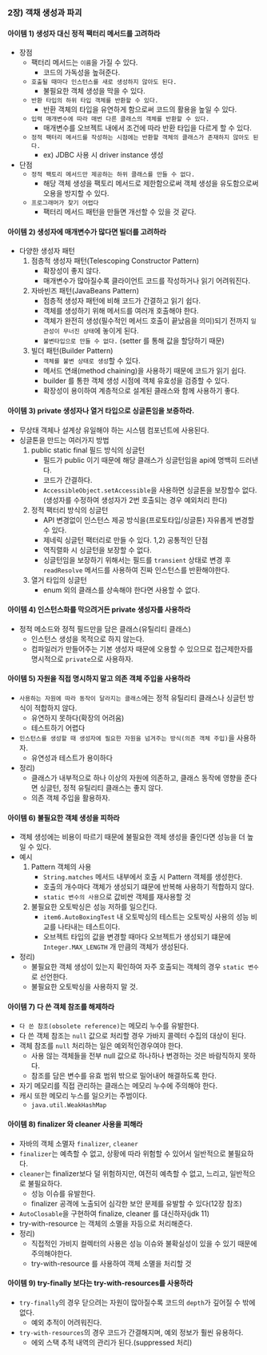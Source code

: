 ### 2장) 객채 생성과 파괴
#### 아이템 1) 생성자 대신 정적 팩터리 메서드를 고려하라
- 장점
  - 팩터리 메서드는 `이름`을 가질 수 있다. 
    - 코드의 가독성을 높혀준다.
  - `호출될 때마다 인스턴스를 새로 생성하지 않아도 된다.`
    - 불필요한 객체 생성을 막을 수 있다. 
  - `반환 타입의 하위 타입 객체를 반환할 수 있다.` 
    - 반환 객체의 타입을 유연하게 함으로써 코드의 활용을 높일 수 있다.
  - `입력 매개변수에 따라 매번 다른 클래스의 객체를 반환할 수 있다.` 
     - 매개변수를 오브젝트 내에서 조건에 따라 반환 타입을 다르게 할 수 있다.
  - `정적 팩터리 메서드를 작성하는 시점에는 반환할 객체의 클래스가 존재하지 않아도 된다.`
    - ex) JDBC 사용 시 driver instance 생성
- 단점 
  - `정적 팩토리 메서드만 제공하는 하위 클래스를 만들 수 없다.`
    - 해당 객체 생성을 팩토리 메서드로 제한함으로써 객체 생성을 유도함으로써 오용을 방지할 수 있다. 
  - `프로그래머가 찾기 어렵다`
    - 팩터리 메서드 패턴을 만들면 개선할 수 있을 것 같다.
 
  
#### 아이템 2) 생성자에 매개변수가 많다면 빌더를 고려하라
- 다양한 생성자 패턴 
   1) 점층적 생성자 패턴(Telescoping Constructor Pattern)
       - 확장성이 좋지 않다.
       - 매개변수가 많아질수록 클라이언트 코드를 작성하거나 읽기 어려워진다.
   2) 자바빈즈 패턴(JavaBeans Pattern)
       - 점층적 생성자 패턴에 비해 코드가 간결하고 읽기 쉽다.
       - 객체를 생성하기 위해 메서드를 여러개 호출해야 한다.
       - 객체가 완전히 생성(필수적인 메서드 호출이 끝났음을 의미)되기 전까지 `일관성이 무너진 상태`에 놓이게 된다.
       - `불변타입으로 만들 수 없다.` (setter 를 통해 값을 할당하기 때문)
   3) 빌더 패턴(Builder Pattern)
       - `객체를 불변 상태로 생성`할 수 있다.
       - 메서드 연쇄(method chaining)을 사용하기 때문에 코드가 읽기 쉽다.
       - builder 를 통한 객체 생성 시점에 객체 유효성을 검증할 수 있다.
       - 확장성이 용이하여 계층적으로 설계된 클래스와 함께 사용하기 좋다.
 

#### 아이템 3) private 생성자나 열거 타입으로 싱글톤임을 보증하라.
- 무상태 객체나 설계상 유일해야 하는 시스템 컴포넌트에 사용된다.
- 싱글톤을 만드는 여러가지 방법
   1) public static final 필드 방식의 싱글턴
       - 필드가 public 이기 때문에 해당 클래스가 싱글턴임을 api에 명백히 드러낸다.
       - 코드가 간결하다.
       - `AccessibleObject.setAccessible`을 사용하면 싱글톤을 보장할수 없다. (생성자를 수정하여 생성자가 2번 호출되는 경우 예외처리 한다)
   2) 정적 팩터리 방식의 싱글턴
       - API 변경없이 인스턴스 제공 방식을(프로토타입/싱글톤) 자유롭게 변경할 수 있다. 
       - 제네릭 싱글턴 팩터리로 만들 수 있다.
   1,2) 공통적인 단점 
       - 역직렬화 시 싱글턴을 보장할 수 없다.
       - 싱글턴임을 보장하기 위해서는 필드를 `transient` 상태로 변경 후 `readResolve` 메서드를 사용하여 진짜 인스턴스를 반환해야한다.
   3) 열거 타입의 싱글턴 
       - enum 외의 클래스를 상속해야 한다면 사용할 수 없다. 

#### 아이템 4) 인스턴스화를 막으려거든 private 생성자를 사용하라
- 정적 메소드와 정적 필드만을 담은 클래스(유틸리티 클래스)
  - 인스턴스 생성을 목적으로 하지 않는다.
  - 컴파일러가 만들어주는 기본 생성자 때문에 오용할 수 있으므로 접근제한자를 명시적으로 `private`으로 사용하자.

#### 아이템 5) 자원을 직접 명시하지 말고 의존 객체 주입을 사용하라
- `사용하는 자원에 따라 동작이 달라지는 클래스`에는 정적 유틸리티 클래스나 싱글턴 방식이 적합하지 않다.
  - 유연하지 못하다(확장의 어려움)
  - 테스트하기 어렵다
- `인스턴스를 생성할 때 생성자에 필요한 자원을 넘겨주는 방식(의존 객체 주입)`을 사용하자.
  - 유연성과 테스트가 용이하다
- 정리) 
  - 클래스가 내부적으로 하나 이상의 자원에 의존하고, 클래스 동작에 영향을 준다면 싱글턴, 정적 유틸리티 클래스는 좋지 않다.
  - 의존 객체 주입을 활용하자.
 
#### 아이템 6) 불필요한 객체 생성을 피하라
- 객체 생성에는 비용이 따르기 때문에 불필요한 객체 생성을 줄인다면 성능을 더 높일 수 있다.
- 예시 
    1) Pattern 객체의 사용 
        - `String.matches` 메서드 내부에서 호출 시 Pattern 객체를 생성한다.
        - 호출의 개수마다 객체가 생성되기 떄문에 반복해 사용하기 적합하지 않다.
        - `static 변수의 사용`으로 값비싼 객체를 재사용할 것
    2) 불필요한 오토박싱은 성능 저하를 일으킨다. 
        - `item6.AutoBoxingTest` 내 오토박싱의 테스트는 오토박싱 사용의 성능 비교를 나타내는 테스트이다.
        - 오브젝트 타입의 값을 변경할 때마다 오브젝트가 생성되기 떄문에 `Integer.MAX_LENGTH` 개 만큼의 객체가 생성된다.
- 정리)
  - 불필요한 객체 생성이 있는지 확인하여 자주 호출되는 객체의 경우 `static 변수`로 선언한다.
  - 불필요한 오토박싱을 사용하지 말 것.
  
#### 아이템 7) 다 쓴 객체 참조를 해제하라
- `다 쓴 참조(obsolete reference)`는 메모리 누수를 유발한다.
- 다 쓴 객체 참조는 `null` 값으로 처리할 경우 가바지 콜렉터 수집의 대상이 된다.
- 객체 참조를 `null` 처리하는 일은 예외적인경우여야 한다.
  - 사용 않는 객체들을 전부 null 값으로 하나하나 변경하는 것은 바람직하지 못하다.
  - 참조를 담은 변수를 유효 범위 밖으로 밀어내어 해결하도록 한다.
- 자기 메모리를 직접 관리하는 클래스는 메모리 누수에 주의해야 한다.
- 캐시 또한 메모리 누스를 일으키는 주범이다.
  - `java.util.WeakHashMap`


#### 아이템 8) finalizer 와 cleaner 사용을 피해라
- 자바의 객체 소멸자 `finalizer`, `cleaner` 
- `finalizer`는 예측할 수 없고, 상황에 따라 위험할 수 있어서 일반적으로 불필요하다.
- `cleaner`는 finalizer보다 덜 위험하지만, 여전히 예측할 수 없고, 느리고, 일반적으로 불필요하다.
  - 성능 이슈를 유발한다.
  - finalizer 공격에 노출되어 심각한 보안 문제를 유발할 수 있다(12장 참조)
- `AutoClosable`을 구현하여 finalize, cleaner 를 대신하자(jdk 11)
- try-with-resource 는 객체의 소멸을 자등으로 처리해준다.
- 정리)
  - 직접적인 가비지 컬렉터의 사용은 성능 이슈와 불확실성이 있을 수 있기 때문에 주의해야한다.
  - try-with-resource 를 사용하여 객체 소멸을 처리할 것 
  

#### 아이템 9) try-finally 보다는 try-with-resources를 사용하라 
- `try-finally`의 경우 닫으려는 자원이 많아질수록 코드의 `depth`가 깊어질 수 밖에 없다.
  - 예외 추적이 어려워진다. 
- `try-with-resources`의 경우 코드가 간결해지며, 예외 정보가 훨씬 유용하다.
  - 에외 스택 추적 내역의 관리가 된다.(suppressed 처리)